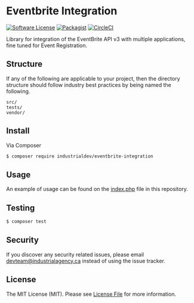 # Eventbrite Integration

[![Software License][ico-license]](LICENSE.md)
[![Packagist](https://img.shields.io/packagist/dt/industrialdev/eventbrite-integration.svg?style=flat-square)](https://packagist.org/packages/industrialdev/eventbrite-integration)
[![CircleCI][ico-circle]][link-circle]

Library for integration of the EventBrite API v3 with multiple applications,
fine tuned for Event Registration.

## Structure

If any of the following are applicable to your project, then the directory structure should follow industry best practices by being named the following.

```
src/
tests/
vendor/
```

## Install

Via Composer

``` bash
$ composer require industrialdev/eventbrite-integration
```

## Usage

An example of usage can be found on the [index.php](index.php) file in this repository.

## Testing

``` bash
$ composer test
```

## Security

If you discover any security related issues, please email devteam@industrialagency.ca instead of using the issue tracker.

## License

The MIT License (MIT). Please see [License File](LICENSE.md) for more information.

[ico-license]: https://img.shields.io/badge/license-MIT-brightgreen.svg?style=flat-square
[ico-circle]: https://circleci.com/gh/industrialdev/eventbrite-integration.svg?style=svg&circle-token=e0ddbf3fd936191ccd8dedeee40abb57b6a5cdea
[link-circle]: https://circleci.com/gh/industrialdev/eventbrite-integration
[link-author]: https://github.com/industrialdev

